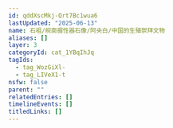 ```yaml
---
id: qddXscMkj-Qrt7Bc1wua6
lastUpdated: "2025-06-13"
name: 石祖/皖南握性器石像/阿央白/中国的生殖崇拜文物
aliases: []
layer: 3
categoryId: cat_1YBqIhJq
tagIds:
  - tag_WozGiXl-
  - tag_LIVeX1-t
nsfw: false
parent: ""
relatedEntries: []
timelineEvents: []
titledLinks: []
---
```


